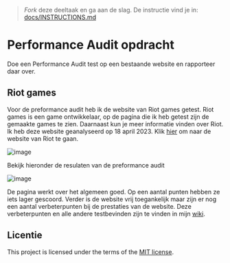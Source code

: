> _Fork_ deze deeltaak en ga aan de slag. De instructie vind je in: [docs/INSTRUCTIONS.md](docs/INSTRUCTIONS.md)

# Performance Audit opdracht 

Doe een Performance Audit test op een bestaande website en rapporteer daar over.

## Riot games

Voor de preformance audit heb ik de website van Riot games getest. Riot games is een game ontwikkelaar, op de pagina die ik heb getest zijn de gemaakte games te zien. Daarnaast kun je meer informatie vinden over Riot. Ik heb deze website geanalyseerd op 18 april 2023. Klik [hier](https://www.riotgames.com/en) om naar de website van Riot te gaan.

![image](https://user-images.githubusercontent.com/112861166/232769179-0da3e27a-ea17-4ead-b4b3-58bc960750b2.png)

Bekijk hieronder de resulaten van de preformance audit

![image](https://user-images.githubusercontent.com/112861166/232769474-490d1057-e348-496c-bd17-77ee207312b8.png)

De pagina werkt over het algemeen goed. Op een aantal punten hebben ze iets lager gescoord. Verder is de website vrij toegankelijk maar zijn er nog een aantal verbeterpunten bij de prestaties van de website. Deze verbeterpunten en alle andere testbevinden zijn te vinden in mijn [wiki](https://github.com/Demivdm/performance-matters-performance-audit/wiki).


## Licentie

This project is licensed under the terms of the [MIT license](./LICENSE).
